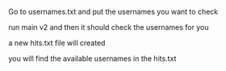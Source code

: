 Go to usernames.txt and put the usernames you want to check


run main v2 and then it should check the usernames for you


a new hits.txt file will created


you will find the available usernames in the hits.txt
